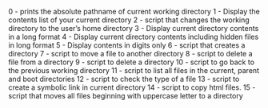 0 - prints the absolute pathname of current working directory
1 - Display the contents list of your current directory
2 - script that changes the working directory to the user’s home directory
3 - Display current directory contents in a long format
4 - Display current directory contents including hidden files in long format
5 - Display contents in digits only
6 - script that creates a directory
7 - script to move a file to another directory
8 - script to delete a file from a directory
9 - script to delete a directory
10 - script to go back to the previous working directory
11 - script to list all files in the current, parent and boot directories
12 - script to check the type of a file
13 - script to create a symbolic link in current directory
14 - script to copy html files.
15 - script that moves all files beginning with uppercase letter to a directory

